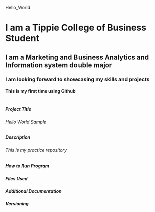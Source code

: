  Hello_World

# **I am a Tippie College of Business Student**
## I am a Marketing and Business Analytics and Information system double major
### I am looking forward to showcasing my skills and projects
#### This is my first time using Github
#
#
#
#
#
##### *Project Title*
###### Hello World Sample
##### *Description*
###### This is my practice repository
##### *How to Run Program*
##### *Files Used*
##### *Additional Documentation*
##### *Versioning*
